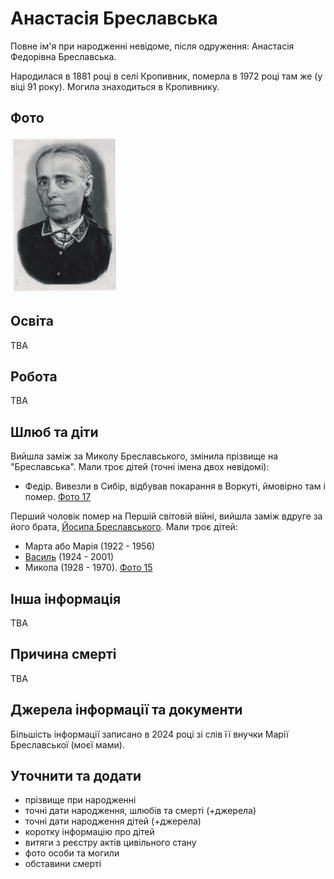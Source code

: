 # Анастасія Бреславська #

Повне ім'я при народженні невідоме, після одруження: Анастасія Федорівна Бреславська.

Народилася в 1881 році в селі Кропивник, померла в 1972 році там же (у віці 91 року). Могила знаходиться в Кропивнику.

## Фото ##

[<img src="../photos/photo_013_75.jpg" height=250 />](../photos/photo_013.md)

## Освіта ##

TBA

## Робота ##

TBA

## Шлюб та діти ##

Вийшла заміж за Миколу Бреславського, змінила прізвище на "Бреславська". Мали троє дітей (точні імена двох невідомі):

- Федір. Вивезли в Сибір, відбував покарання в Воркуті, ймовірно там і помер. [Фото 17](../photos/photo_017.md)

Перший чоловік помер на Першій світовій війні, вийшла заміж вдруге за його брата, [Йосипа Бреславського](Йосип%20Бреславський.md). Мали троє дітей:

- Марта або Марія (1922 - 1956)
- [Василь](Василь%20Бреславський.md) (1924 - 2001)
- Микола (1928 - 1970). [Фото 15](../photos/photo_015.md)

## Інша інформація ##

TBA

## Причина смерті ##

TBA

## Джерела інформації та документи ##

Більшість інформації записано в 2024 році зі слів її внучки Марії Бреславської (моєї мами).

## Уточнити та додати ##

- прізвище при народженні
- точні дати народження, шлюбів та смерті (+джерела)
- точні дати народження дітей (+джерела)
- коротку інформацію про дітей
- витяги з реєстру актів цивільного стану
- фото особи та могили
- обставини смерті

